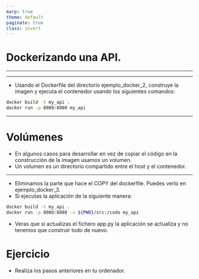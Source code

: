 ```yaml
---
marp: true
theme: default
paginate: true
class: invert
---
```

# Dockerizando una API.
---


---
- Usando el Dockerfile del directorío ejemplo_docker_2, construye la imagen y ejecuta el contenedor usando los siguientes comandos:
```bash
docker build -t my_api .
docker run -p 8080:8080 my_api 
```

--- 
# Volúmenes

- En algunos casos para desarrollar en vez de copiar el código en la construcción de la imagen usamos un volumen.
- Un volumen es un directorio compartido entre el host y el contenedor.

---

- Eliminamos la parte que hace el COPY del dockerfile. Puedes verlo en ejemplo_docker_3.
- Si ejecutas la aplicación de la siguiente manera:
```bash
docker build -t my_api .
docker run -p 8080:8080 -v ${PWD}/src:/code my_api 
```
- Veras que si actualizas el fichero app.py la aplicación se actualiza y no tenemos que construir todo de nuevo.


# Ejercicio
- Realiza los pasos anteriores en tu ordenador.